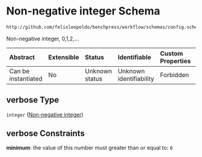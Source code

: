 # Non-negative integer Schema

```txt
http://github.com/felixleopoldo/benchpress/workflow/schemas/config.schema.json#/definitions/rblip/properties/verbose
```

Non-negative integer, 0,1,2,...

| Abstract            | Extensible | Status         | Identifiable            | Custom Properties | Additional Properties | Access Restrictions | Defined In                                                       |
| :------------------ | :--------- | :------------- | :---------------------- | :---------------- | :-------------------- | :------------------ | :--------------------------------------------------------------- |
| Can be instantiated | No         | Unknown status | Unknown identifiability | Forbidden         | Allowed               | none                | [config.schema.json*](config.schema.json "open original schema") |

## verbose Type

`integer` ([Non-negative integer](config-definitions-blip-object-properties-non-negative-integer.md))

## verbose Constraints

**minimum**: the value of this number must greater than or equal to: `0`
